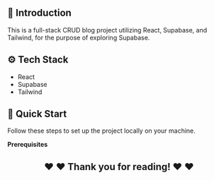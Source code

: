 ## <a name="introduction">🤖 Introduction</a>

This is a full-stack CRUD blog project utilizing React, Supabase, and Tailwind, for the purpose of exploring Supabase.

## <a name="tech-stack">⚙️ Tech Stack</a>

- React
- Supabase
- Tailwind

## <a name="quick-start">🤸 Quick Start</a>

Follow these steps to set up the project locally on your machine.

**Prerequisites**

<h2 style="text-align: center;">
❤️ ❤️ Thank you for reading! ❤️ ❤️
</h2>
